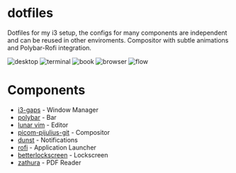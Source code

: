 # dotfiles
Dotfiles for my i3 setup, the configs for many components are independent and can be reused in other enviroments. Compositor with subtle animations and Polybar-Rofi integration.

![desktop](https://github.com/simonexsala/dotfiles/blob/main/screenshots/2022-10-22_16:53:45.png)
![terminal](https://github.com/simonexsala/dotfiles/blob/main/screenshots/.png)
![book](https://github.com/simonexsala/dotfiles/blob/main/screenshots/.png)
![browser](https://github.com/simonexsala/dotfiles/blob/main/screenshots/2022-10-22_16:34:14.png)
![flow](https://github.com/simonexsala/dotfiles/blob/main/screenshots/polybar-rofi.gif)

# Components
* [i3-gaps](https://github.com/Airblader/i3) \- Window Manager
* [polybar](https://github.com/polybar/polybar) \- Bar
* [lunar vim](https://github.com/LunarVim/LunarVim) \- Editor
* [picom-pijulius-git](https://github.com/pijulius/picom) \- Compositor
* [dunst](https://github.com/dunst-project/dunst) \- Notifications
* [rofi](https://github.com/davatorium/rofi) \- Application Launcher
* [betterlockscreen](https://github.com/betterlockscreen/betterlockscreen) \- Lockscreen
* [zathura](https://github.com/pwmt/zathura) \- PDF Reader
